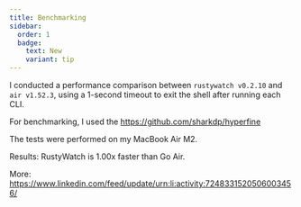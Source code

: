 ```yaml
---
title: Benchmarking
sidebar:
  order: 1
  badge:
    text: New
    variant: tip
---
```


I conducted a performance comparison between `rustywatch v0.2.10` and `air v1.52.3`, using a 1-second timeout to exit the shell after running each CLI.

For benchmarking, I used the https://github.com/sharkdp/hyperfine

The tests were performed on my MacBook Air M2.

Results:
RustyWatch is 1.00x faster than Go Air.

More: https://www.linkedin.com/feed/update/urn:li:activity:7248331520506003456/

